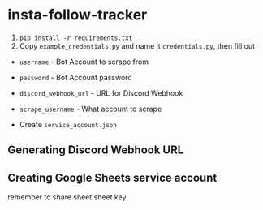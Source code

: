 # insta-follow-tracker

1. `pip install -r requirements.txt`
2. Copy `example_credentials.py` and name it `credentials.py`, then fill out

- `username` - Bot Account to scrape from
- `password` - Bot Account password
- `discord_webhook_url` - URL for Discord Webhook
- `scrape_username` - What account to scrape

- Create `service_account.json`

## Generating Discord Webhook URL

## Creating Google Sheets service account

remember to share sheet
sheet key
